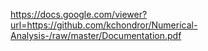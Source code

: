 https://docs.google.com/viewer?url=https://github.com/kchondror/Numerical-Analysis-/raw/master/Documentation.pdf
